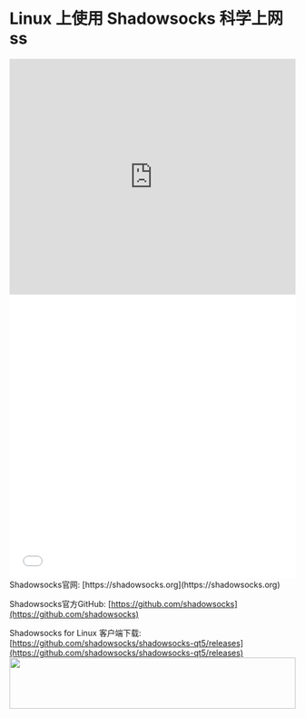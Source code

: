 # Linux 上使用 Shadowsocks 科学上网 ss
<iframe width="100%" height="415" src="https://www.youtube.com/embed/W7Y9jp2GDWg" frameborder="0" allow="autoplay; encrypted-media" allowfullscreen></iframe>
<iframe width="100%" height="500" src="//player.bilibili.com/player.html?aid=24316677&cid=40794726&page=1" scrolling="no" border="0" frameborder="no" framespacing="0" allowfullscreen="true"> </iframe>
Shadowsocks官网: [https://shadowsocks.org](https://shadowsocks.org)

Shadowsocks官方GitHub: [https://github.com/shadowsocks](https://github.com/shadowsocks)

Shadowsocks for Linux 客户端下载: [https://github.com/shadowsocks/shadowsocks-qt5/releases](https://github.com/shadowsocks/shadowsocks-qt5/releases)
<a href="https://www.vultr.com/?ref=7775614-4F"><img src="https://www.vultr.com/media/banner_1.png" width="100%" height="90"></a>